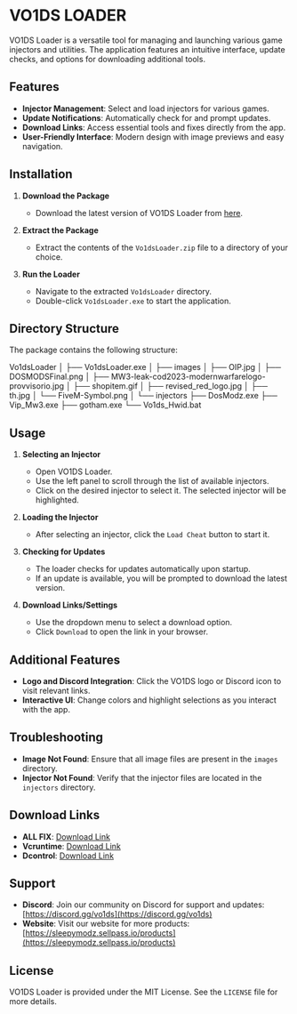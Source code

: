 # VO1DS LOADER

VO1DS Loader is a versatile tool for managing and launching various game injectors and utilities. The application features an intuitive interface, update checks, and options for downloading additional tools.

## Features

- **Injector Management**: Select and load injectors for various games.
- **Update Notifications**: Automatically check for and prompt updates.
- **Download Links**: Access essential tools and fixes directly from the app.
- **User-Friendly Interface**: Modern design with image previews and easy navigation.

## Installation

1. **Download the Package**
   - Download the latest version of VO1DS Loader from [here](https://mega.nz/file/NEW_VERSION_FILE_ID#KEY).

2. **Extract the Package**
   - Extract the contents of the `Vo1dsLoader.zip` file to a directory of your choice.

3. **Run the Loader**
   - Navigate to the extracted `Vo1dsLoader` directory.
   - Double-click `Vo1dsLoader.exe` to start the application.

## Directory Structure

The package contains the following structure:

Vo1dsLoader
│
├── Vo1dsLoader.exe
│
├── images
│ ├── OIP.jpg
│ ├── DOSMODSFinal.png
│ ├── MW3-leak-cod2023-modernwarfarelogo-provvisorio.jpg
│ ├── shopitem.gif
│ ├── revised_red_logo.jpg
│ ├── th.jpg
│ └── FiveM-Symbol.png
│
└── injectors
├── DosModz.exe
├── Vip_Mw3.exe
├── gotham.exe
└── Vo1ds_Hwid.bat


## Usage

1. **Selecting an Injector**
   - Open VO1DS Loader.
   - Use the left panel to scroll through the list of available injectors.
   - Click on the desired injector to select it. The selected injector will be highlighted.

2. **Loading the Injector**
   - After selecting an injector, click the `Load Cheat` button to start it.

3. **Checking for Updates**
   - The loader checks for updates automatically upon startup.
   - If an update is available, you will be prompted to download the latest version.

4. **Download Links/Settings**
   - Use the dropdown menu to select a download option.
   - Click `Download` to open the link in your browser.

## Additional Features

- **Logo and Discord Integration**: Click the VO1DS logo or Discord icon to visit relevant links.
- **Interactive UI**: Change colors and highlight selections as you interact with the app.

## Troubleshooting

- **Image Not Found**: Ensure that all image files are present in the `images` directory.
- **Injector Not Found**: Verify that the injector files are located in the `injectors` directory.

## Download Links

- **ALL FIX**: [Download Link](https://drive.google.com/uc?export=download&id=1mtYyb0tAchPh1HIhslCLWRTk11567Ycw)
- **Vcruntime**: [Download Link](https://aka.ms/vs/17/release/vc_redist.x64.exe)
- **Dcontrol**: [Download Link](https://www.sordum.org/files/downloads.php?st-defender-control)

## Support

- **Discord**: Join our community on Discord for support and updates: [https://discord.gg/vo1ds](https://discord.gg/vo1ds)
- **Website**: Visit our website for more products: [https://sleepymodz.sellpass.io/products](https://sleepymodz.sellpass.io/products)

## License

VO1DS Loader is provided under the MIT License. See the `LICENSE` file for more details.
